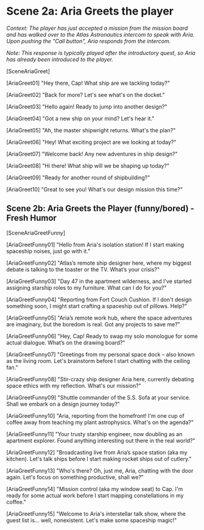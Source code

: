 # Scene 2a: Aria Greets the player

_Context: The player has just accepted a mission from the mission board and has walked over to the Atlas Astronautics intercom to speak with Aria. Upon pushing the "Call button", Aria responds from the intercom._

_Note: This response is typically played after the introductory quest, so Aria has already been introduced to the player._

[SceneAriaGreet]

[AriaGreet01]
"Hey there, Cap! What ship are we tackling today?"

[AriaGreet02]
"Back for more? Let's see what's on the docket."

[AriaGreet03]
"Hello again! Ready to jump into another design?"

[AriaGreet04]
"Got a new ship on your mind? Let's hear it."

[AriaGreet05]
"Ah, the master shipwright returns. What's the plan?"

[AriaGreet06]
"Hey! What exciting project are we looking at today?"

[AriaGreet07]
"Welcome back! Any new adventures in ship design?"

[AriaGreet08]
"Hi there! What ship will we be shaping up today?"

[AriaGreet09]
"Ready for another round of shipbuilding?"

[AriaGreet10]
"Great to see you! What's our design mission this time?"

## Scene 2b: Aria Greets the Player (funny/bored) - Fresh Humor

[SceneAriaGreetFunny]

[AriaGreetFunny01]
"Hello from Aria's isolation station! If I start making spaceship noises, just go with it."

[AriaGreetFunny02]
"Atlas’s remote ship designer here, where my biggest debate is talking to the toaster or the TV. What’s your crisis?"

[AriaGreetFunny03]
"Day 47 in the apartment wilderness, and I've started assigning starship roles to my furniture. What can I do for you?"

[AriaGreetFunny04]
"Reporting from Fort Couch Cushion. If I don't design something soon, I might start crafting a spaceship out of pillows. Help?"

[AriaGreetFunny05]
"Aria’s remote work hub, where the space adventures are imaginary, but the boredom is real. Got any projects to save me?"

[AriaGreetFunny06]
"Hey, Cap! Ready to swap my solo monologue for some actual dialogue. What’s on the drawing board?"

[AriaGreetFunny07]
"Greetings from my personal space dock – also known as the living room. Let's brainstorm before I start chatting with the ceiling fan."

[AriaGreetFunny08]
"Stir-crazy ship designer Aria here, currently debating space ethics with my reflection. What's our mission?"

[AriaGreetFunny09]
"Shuttle commander of the S.S. Sofa at your service. Shall we embark on a design journey today?"

[AriaGreetFunny10]
"Aria, reporting from the homefront! I'm one cup of coffee away from teaching my plant astrophysics. What's on the agenda?"

[AriaGreetFunny11]
"Your trusty starship engineer, now doubling as an apartment explorer. Found anything interesting out there in the real world?"

[AriaGreetFunny12]
"Broadcasting live from Aria’s space station (aka my kitchen). Let's talk ships before I start making rocket ships out of cutlery."

[AriaGreetFunny13]
"Who's there? Oh, just me, Aria, chatting with the door again. Let's focus on something productive, shall we?"

[AriaGreetFunny14]
"Mission control (aka my window seat) to Cap. I'm ready for some actual work before I start mapping constellations in my coffee."

[AriaGreetFunny15]
"Welcome to Aria's interstellar talk show, where the guest list is... well, nonexistent. Let's make some spaceship magic!"
